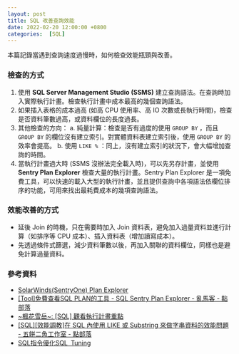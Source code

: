 ```yaml
---
layout: post
title: SQL 改善查詢效能
date: 2022-02-20 12:00:00 +0800
categories:  [SQL]
---
```


本篇記錄當遇到查詢速度過慢時，如何檢查效能瓶頸與改善。

### 檢查的方式

1. 使用 **SQL Server Management Studio (SSMS)** 建立查詢語法。在查詢時加入實際執行計畫。檢查執行計畫中成本最高的幾個查詢語法。
2. 如果插入表格的成本過高 (如高 CPU 使用率、高 IO 次數或長執行時間)，檢查是否資料筆數過高，或資料欄位的長度過長。
3. 其他檢查的方向：
a. 純量計算：檢查是否有過度的使用 `GROUP BY` ，而且 `GROUP BY` 的欄位沒有建立索引。對實體資料表建立索引後，使用 `GROUP BY` 的效率會提高。
b. 使用 `LIKE %` ：同上，沒有建立索引的狀況下，會大幅增加查詢的時間。
4. 當執行計畫過大時 (SSMS 沒辦法完全載入時)，可以先另存計畫，並使用 **Sentry Plan Explorer** 檢查大量的執行計畫。Sentry Plan Explorer 是一項免費工具，可以快速的載入大型的執行計畫，並且提供查詢中各項語法依欄位排序的功能，可用來找出最耗費成本的幾項查詢語法。

### 效能改善的方式

- 延後 Join 的時機，只在需要時加入 Join 資料表，避免加入過量資料並進行計算（如排序等 CPU 成本）、插入資料表（增加讀寫成本）。
- 先透過條件式篩選，減少資料筆數以後，再加入關聯的資料欄位，同樣也是避免計算過量資料。

### 參考資料

- [SolarWinds(SentryOne) Plan Explorer](https://www.sentryone.com/plan-explorer)
- [[Tool]免費查看SQL PLAN的工具 - SQL Sentry Plan Explorer - 亂馬客 - 點部落](https://dotblogs.com.tw/rainmaker/2012/07/27/73659)
- [~楓花雪岳~: [SQL] 觀看執行計畫重點](http://jengting.blogspot.com/2013/12/executionplan-keypoint.html)
- [[SQL][效能調教]在 SQL 內使用 LIKE 或 Substring 來做字串資料的效能問題 - 五餅二魚工作室 - 點部落](https://dotblogs.com.tw/jamesfu/2017/01/12/Like_and_Substring)
- [SQL指令優化SQL Tuning](https://www.cc.ntu.edu.tw/chinese/epaper/0031/20141220_3109.html)